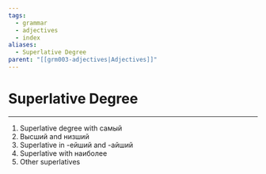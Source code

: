 ```yaml
---
tags:
  - grammar
  - adjectives
  - index
aliases:
  - Superlative Degree
parent: "[[grm003-adjectives|Adjectives]]"
---
```

# Superlative Degree
---
1. Superlative degree with самый
2. Высший and низший
3. Superlative in -ейший and -айший
4. Superlative with наиболее
5. Other superlatives